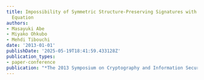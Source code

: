 ```yaml
---
title: Impossibility of Symmetric Structure-Preserving Signatures with Single Verification
  Equation
authors:
- Masayuki Abe
- Miyako Ohkubo
- Mehdi Tibouchi
date: '2013-01-01'
publishDate: '2025-05-19T18:41:59.433128Z'
publication_types:
- paper-conference
publication: "*The 2013 Symposium on Cryptography and Information Security (SCIS'13)*"
---
```

